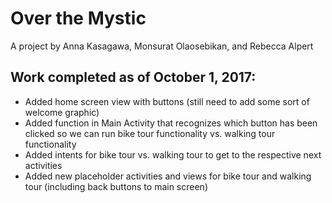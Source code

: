 # Over the Mystic

A project by Anna Kasagawa, Monsurat Olaosebikan, and Rebecca Alpert

## Work completed as of October 1, 2017:  
* Added home screen view with buttons (still need to add some sort of welcome graphic)
* Added function in Main Activity that recognizes which button has been clicked so we can run bike tour functionality vs. walking tour functionality
* Added intents for bike tour vs. walking tour to get to the respective next activities 
* Added new placeholder activities and views for bike tour and walking tour (including back buttons to main screen)